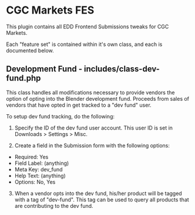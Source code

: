 CGC Markets FES
===============

This plugin contains all EDD Frontend Submissions tweaks for CGC Markets.

Each "feature set" is contained within it's own class, and each is documented below.

## Development Fund - includes/class-dev-fund.php ##

This class handles all modifications necessary to provide vendors the option of opting into the Blender development fund. Proceeds from sales of vendors that have opted in get tracked to a "dev fund" user.

To setup dev fund tracking, do the following:

1. Specify the ID of the dev fund user account. This user ID is set in Downloads > Settings > Misc.

2. Create a field in the Submission form with the following options:
- Required: Yes
- Field Label: (anything)
- Meta Key: dev_fund
- Help Text: (anything)
- Options: No, Yes 

3. When a vendor opts into the dev fund, his/her product will be tagged with a tag of "dev-fund". This tag can be used to query all products that are contributing to the dev fund.